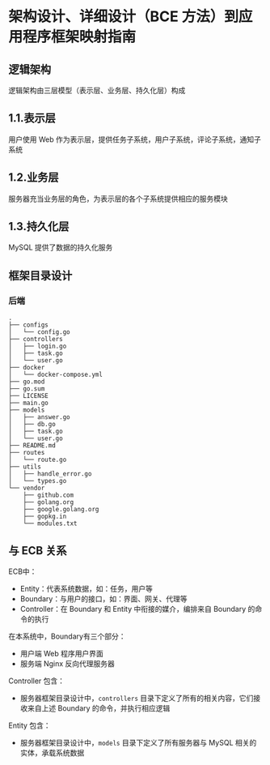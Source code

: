 # 架构设计、详细设计（BCE 方法）到应用程序框架映射指南

## 逻辑架构

逻辑架构由三层模型（表示层、业务层、持久化层）构成

## 1.1.表示层

用户使用 Web 作为表示层，提供任务子系统，用户子系统，评论子系统，通知子系统

## 1.2.业务层

服务器充当业务层的角色，为表示层的各个子系统提供相应的服务模块

## 1.3.持久化层

MySQL 提供了数据的持久化服务



## 框架目录设计

### 后端

```
.
├── configs
│   └── config.go
├── controllers
│   ├── login.go
│   ├── task.go
│   └── user.go
├── docker
│   └── docker-compose.yml
├── go.mod
├── go.sum
├── LICENSE
├── main.go
├── models
│   ├── answer.go
│   ├── db.go
│   ├── task.go
│   └── user.go
├── README.md
├── routes
│   └── route.go
├── utils
│   ├── handle_error.go
│   └── types.go
└── vendor
    ├── github.com
    ├── golang.org
    ├── google.golang.org
    ├── gopkg.in
    └── modules.txt
```



## 与 ECB 关系

ECB中：

- Entity：代表系统数据，如：任务，用户等
- Boundary：与用户的接口，如：界面、网关、代理等
- Controller：在 Boundary 和 Entity 中衔接的媒介，编排来自 Boundary 的命令的执行

在本系统中，Boundary有三个部分：

- 用户端 Web 程序用户界面
- 服务端 Nginx 反向代理服务器

Controller 包含：

- 服务器框架目录设计中，`controllers` 目录下定义了所有的相关内容，它们接收来自上述 Boundary 的命令，并执行相应逻辑

Entity 包含：

- 服务器框架目录设计中，`models` 目录下定义了所有服务器与 MySQL 相关的实体，承载系统数据